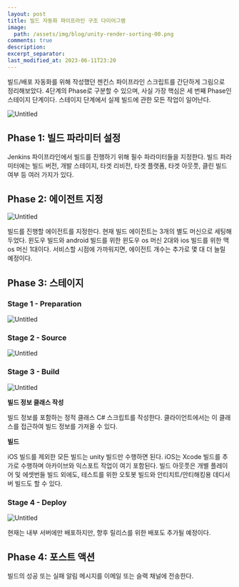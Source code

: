 ```yaml
---
layout: post
title: 빌드 자동화 파이프라인 구조 다이어그램
image: 
  path: /assets/img/blog/unity-render-sorting-00.png
comments: true
description: 
excerpt_separator:
last_modified_at: 2023-06-11T23:20
---
```

빌드/배포 자동화를 위해 작성했던 젠킨스 파이프라인 스크립트를 간단하게 그림으로 정리해보았다. 4단계의 Phase로 구분할 수 있으며, 사실 가장 핵심은 세 번째 Phase인 스테이지 단계이다. 스테이지 단계에서 실제 빌드에 관한 모든 작업이 일어난다.

![Untitled](/assets/img/blog/build-pipeline-diagram/Untitled.png)

## Phase 1: 빌드 파라미터 설정

Jenkins 파이프라인에서 빌드를 진행하기 위해 필수 파라미터들을 지정한다. 빌드 파라미터에는 빌드 버전, 개발 스테이지, 타겟 리비전, 타겟 플랫폼, 타겟 아웃풋, 클린 빌드 여부 등 여러 가지가 있다.

## Phase 2: 에이전트 지정

![Untitled](/assets/img/blog/build-pipeline-diagram/Untitled1.png)

빌드를 진행할 에이전트를 지정한다. 현재 빌드 에이전트는 3개의 별도 머신으로 세팅해두었다. 윈도우 빌드와 android 빌드를 위한 윈도우 os 머신 2대와 ios 빌드를 위한 맥 os 머신 1대이다. 
서비스할 시점에 가까워지면, 에이전트 개수는 추가로 몇 대 더 늘릴 예정이다.

## Phase 3: 스테이지

### Stage 1 - Preparation

![Untitled](/assets/img/blog/build-pipeline-diagram/Untitled2.png)

### Stage 2 - Source

![Untitled](/assets/img/blog/build-pipeline-diagram/Untitled3.png)

### Stage 3 - Build

![Untitled](/assets/img/blog/build-pipeline-diagram/Untitled4.png)

**빌드 정보 클래스 작성**

빌드 정보를 포함하는 정적 클래스 C# 스크립트를 작성한다. 클라이언트에서는 이 클래스를 접근하여 빌드 정보를 가져올 수 있다.

**빌드**

iOS 빌드를 제외한 모든 빌드는 unity 빌드만 수행하면 된다. iOS는 Xcode 빌드를 추가로 수행하며 아카이브와 익스포트 작업이 여기 포함된다. 빌드 아웃풋은 개별 플레이어 및 에셋번들 빌드 외에도, 테스트를 위한 오토봇 빌드와 안티치트/안티해킹용 데디서버 빌드도 할 수 있다.

### Stage 4 - Deploy

![Untitled](/assets/img/blog/build-pipeline-diagram/Untitled5.png)

현재는 내부 서버에만 배포하지만, 향후 릴리스를 위한 배포도 추가될 예정이다.

## Phase 4: 포스트 액션
빌드의 성공 또는 실패 알림 메시지를 이메일 또는 슬랙 채널에 전송한다.
